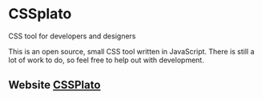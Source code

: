 # CSSplato
CSS tool for developers and designers

This is an open source, small CSS tool written in JavaScript. There is still a lot of work to do, so feel free to help out with development.

## Website [CSSPlato](http://cssplato.com)
